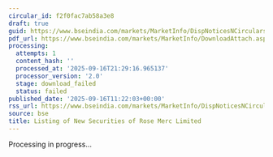 ```yaml
---
circular_id: f2f0fac7ab58a3e8
draft: true
guid: https://www.bseindia.com/markets/MarketInfo/DispNoticesNCirculars.aspx?Noticeid={8085B8D6-7B7C-4FE3-AC8A-41E5F9C4FDA2}&noticeno=20250916-41&dt=09/16/2025&icount=41&totcount=79&flag=0
pdf_url: https://www.bseindia.com/markets/MarketInfo/DownloadAttach.aspx?id=20250916-41&attachedId=
processing:
  attempts: 1
  content_hash: ''
  processed_at: '2025-09-16T21:29:16.965137'
  processor_version: '2.0'
  stage: download_failed
  status: failed
published_date: '2025-09-16T11:22:03+00:00'
rss_url: https://www.bseindia.com/markets/MarketInfo/DispNoticesNCirculars.aspx?Noticeid={8085B8D6-7B7C-4FE3-AC8A-41E5F9C4FDA2}&noticeno=20250916-41&dt=09/16/2025&icount=41&totcount=79&flag=0
source: bse
title: Listing of New Securities of Rose Merc Limited
---
```


Processing in progress...